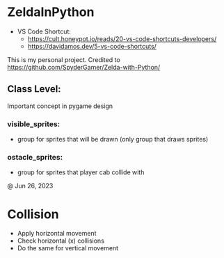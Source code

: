 # ZeldaInPython

- VS Code Shortcut:
    - https://cult.honeypot.io/reads/20-vs-code-shortcuts-developers/
    - https://davidamos.dev/5-vs-code-shortcuts/

This is my personal project.
Credited to https://github.com/SpyderGamer/Zelda-with-Python/

## Class Level:
Important concept in pygame design
### visible_sprites:
- group for sprites that will be drawn (only group that draws sprites)
### ostacle_sprites:
-  group for sprites that player cab collide with


@ Jun 26, 2023
# Collision
- Apply horizontal movement
- Check horizontal (x) collisions
- Do the same for vertical movement
